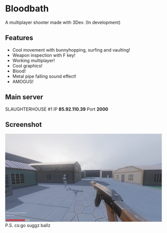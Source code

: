 # Bloodbath
A multiplayer shooter made with 3Dev. (In development)
## Features
- Cool movement with bunnyhopping, surfing and vaulting!
- Weapon inspection with F key!
- Working multiplayer!
- Cool graphics!
- Blood!
- Metal pipe falling sound effect!
- AMOGUS!
## Main server
SLAUGHTERHOUSE #1
IP **85.92.110.39** Port **2000**
## Screenshot
![](./screenshot.png)  
P.S. cs:go suggz ballz

